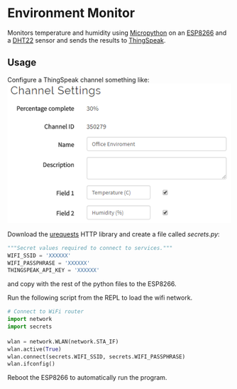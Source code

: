 # Environment Monitor

Monitors temperature and humidity using [Micropython](http://micropython.org/)
on an [ESP8266](https://en.wikipedia.org/wiki/ESP8266) and a  [DHT22](https://www.sparkfun.com/datasheets/Sensors/Temperature/DHT22.pdf)
sensor and sends the results to [ThingSpeak](https://thingspeak.com).

## Usage

Configure a ThingSpeak channel something like:
![ThingSpeak channel](https://github.com/chrisb2/environment/raw/master/thingspeak-channel-settings.png "ThingSpeak Channel Settings")

Download the [urequests](https://raw.githubusercontent.com/micropython/micropython-lib/master/urequests/urequests.py) HTTP library and create a file called _secrets.py_:
```python
"""Secret values required to connect to services."""
WIFI_SSID = 'XXXXXX'
WIFI_PASSPHRASE = 'XXXXXX'
THINGSPEAK_API_KEY = 'XXXXXX'
```
and copy with the rest of the python files to the ESP8266.

Run the following script from the REPL to load the wifi network.
```python
# Connect to WiFi router
import network
import secrets

wlan = network.WLAN(network.STA_IF)
wlan.active(True)
wlan.connect(secrets.WIFI_SSID, secrets.WIFI_PASSPHRASE)
wlan.ifconfig()
```
Reboot the ESP8266 to automatically run the program.
